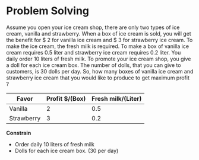 # Problem Solving

Assume you open your ice cream shop, there are only two types of ice cream, vanilla and strawberry. When a box of ice cream is sold, you will get the benefit for $ 2 for vanilla ice cream and $ 3 for strawberry ice cream. To make the ice cream, the fresh milk is required. To make a box of vanilla ice cream requires 0.5 liter and strawberry ice cream requires 0.2 liter. You daily order 10 liters of fresh milk. To promote your ice cream shop, you give a doll for each ice cream box. The number of dolls, that you can give to customers, is 30 dolls per day. So, how many boxes of vanilla ice cream and strawberry ice cream that you would like to produce to get maximum profit ?

| Favor      | Profit $/(Box) | Fresh milk/(Liter) |
| ---        | ---            | ---                |
| Vanilla    | 2              | 0.5                |
| Strawberry | 3              | 0.2                |

**Constrain**
- Order daily 10 liters of fresh milk
- Dolls for each ice cream box. (30 per day)